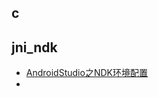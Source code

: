 ## c

## jni_ndk

* [AndroidStudio之NDK环境配置](https://github.com/zhich/JNI_NDK_Note/blob/master/jni_ndk/AndroidStudio之NDK环境配置.md)
* ​